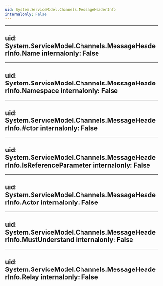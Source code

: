 ```yaml
---
uid: System.ServiceModel.Channels.MessageHeaderInfo
internalonly: False
---
```


---
uid: System.ServiceModel.Channels.MessageHeaderInfo.Name
internalonly: False
---

---
uid: System.ServiceModel.Channels.MessageHeaderInfo.Namespace
internalonly: False
---

---
uid: System.ServiceModel.Channels.MessageHeaderInfo.#ctor
internalonly: False
---

---
uid: System.ServiceModel.Channels.MessageHeaderInfo.IsReferenceParameter
internalonly: False
---

---
uid: System.ServiceModel.Channels.MessageHeaderInfo.Actor
internalonly: False
---

---
uid: System.ServiceModel.Channels.MessageHeaderInfo.MustUnderstand
internalonly: False
---

---
uid: System.ServiceModel.Channels.MessageHeaderInfo.Relay
internalonly: False
---
